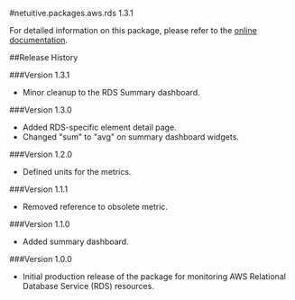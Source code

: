 #netuitive.packages.aws.rds 1.3.1

For detailed information on this package, please refer to the [online documentation](https://help.app.netuitive.com/Content/Misc/Datasources/AWS/new_aws_datasource.htm).

##Release History

###Version 1.3.1

* Minor cleanup to the RDS Summary dashboard.

###Version 1.3.0

* Added RDS-specific element detail page.
* Changed "sum" to "avg" on summary dashboard widgets.

###Version 1.2.0

* Defined units for the metrics.

###Version 1.1.1

* Removed reference to obsolete metric.

###Version 1.1.0

* Added summary dashboard.

###Version 1.0.0

* Initial production release of the package for monitoring AWS Relational Database Service (RDS) resources.
